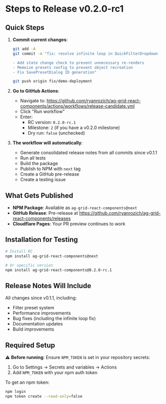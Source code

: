 # Steps to Release v0.2.0-rc1

## Quick Steps

1. **Commit current changes**:

   ```bash
   git add -A
   git commit -m "fix: resolve infinite loop in QuickFilterDropdown

   - Add state change check to prevent unnecessary re-renders
   - Memoize presets config to prevent object recreation
   - Fix SavePresetDialog ID generation"

   git push origin fix/demo-deployment
   ```

2. **Go to GitHub Actions**:

   - Navigate to: <https://github.com/ryanrozich/ag-grid-react-components/actions/workflows/release-candidate.yml>
   - Click "Run workflow"
   - Enter:
     - RC version: `0.2.0-rc.1`
     - Milestone: `2` (if you have a v0.2.0 milestone)
     - Dry run: `false` (unchecked)

3. **The workflow will automatically**:
   - Generate consolidated release notes from all commits since v0.1.1
   - Run all tests
   - Build the package
   - Publish to NPM with `next` tag
   - Create a GitHub pre-release
   - Create a testing issue

## What Gets Published

- **NPM Package**: Available as `ag-grid-react-components@next`
- **GitHub Release**: Pre-release at <https://github.com/ryanrozich/ag-grid-react-components/releases>
- **Cloudflare Pages**: Your PR preview continues to work

## Installation for Testing

```bash
# Install RC
npm install ag-grid-react-components@next

# Or specific version
npm install ag-grid-react-components@0.2.0-rc.1
```

## Release Notes Will Include

All changes since v0.1.1, including:

- Filter preset system
- Performance improvements
- Bug fixes (including the infinite loop fix)
- Documentation updates
- Build improvements

## Required Setup

⚠️ **Before running**: Ensure `NPM_TOKEN` is set in your repository secrets:

1. Go to Settings → Secrets and variables → Actions
2. Add `NPM_TOKEN` with your npm auth token

To get an npm token:

```bash
npm login
npm token create --read-only=false
```
